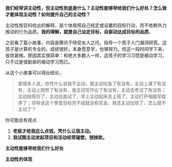 **我们经常讲主动性，但主动性到底是什么？主动性能够带给我们什么好处？怎么做才能体现主动性？如何提升自己的主动性？**

主动性按百科给出的解释，是个体按照自己规定或设置的目标行动，而不依赖外力推动的行为品质。**我的理解，就是自己设定目标，自驱动达成目标的品质**。

之前看了篇小故事，内容是腾讯于旸受友人之托，指导一个孩子入门漏洞研究。这孩子是计算机专业的，成绩很好。本身愿意学，也够努力。但这一段时间学下来，收效甚微。原因其实很简单：和绝大多数人一样，这孩子的学习习惯是被动学习，只不过是很勤奋的被动学习而已。

从这个小故事可以得出结论，

> 那很多人说，你凭什么说我不主动，我主动吃饭了有没有，主动上课了有没有，主动上厕所了有没有，我主动写作业了有没有，主动去考试了有没有；主动投简历了，主动去面试了，早上主动起床去上班了，主动打开电脑写程序了；领导说这个季度目标完不成就没有奖金，我还主动加班了，怎么就不主动了？

你可能会有观点

1. **老板才给我这么点钱，凭什么让我主动。**
2. **我试图主动发起项目和活动经常碰壁，很挫败。**

**主动性能够带给我们什么好处**



**主动性的体现**
